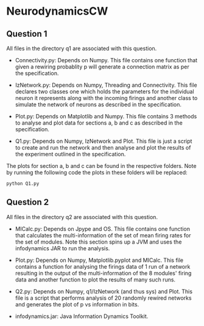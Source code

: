 # NeurodynamicsCW

## Question 1
All files in the directory q1 are associated with this question. 

* Connectivity.py: Depends on Numpy. This file contains one function that given a rewiring probablity p will generate a connection matrix as per the specification.

* IzNetwork.py: Depends on Numpy, Threading and Connectivity. This file declares two classes one which holds the parameters for the individual neuron it represents along with the incoming firings and another class to simulate the network of neurons as described in the specification.

* Plot.py: Depends on Matplotlib and Numpy. This file contains 3 methods to analyse and plot data for sections a, b and c as described in the specification.

* Q1.py: Depends on Numpy, IzNetwork and Plot. This file is just a script to create and run the network and then analyse and plot the results of the experiment outlined in the specification.

The plots for section a, b and c can be found in the respective folders. Note by running the following code the plots in these folders will be replaced: 

```
python Q1.py
``` 

## Question 2
All files in the directory q2 are associated with this question. 

* MICalc.py: Depends on Jpype and OS. This file contains one function that calculates the multi-information of the set of mean firing rates for the set of modules. Note this section spins up a JVM and uses the infodynamics JAR to run the analysis.

* Plot.py: Depends on Numpy, Matplotlib.pyplot and MICalc. This file contains a function for analysing the firings data of 1 run of a network resulting in the output of the multi-information of the 8 modules' firing data and another function to plot the results of many such runs.

* Q2.py: Depends on Numpy, q1/IzNetwork (and thus sys) and Plot. This file is a script that performs analysis of 20 randomly rewired networks and generates the plot of p vs information in bits.

* infodynamics.jar: Java Information Dynamics Toolkit.
